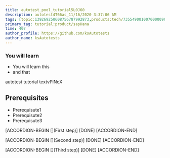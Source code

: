 ```yaml
---
title: autotest_pool_tutorial5L0J60
description: autotest4T66as_11/16/2020 3:37:06 AM
tags: [topic:139269250608756787992873,products:tech/73554900100700000996,tutorial:experience/advanced]
primary_tag: tutorial:product/sapHana
time: 407
author_profile: https://github.com/ksAutotests
author_name: ksAutotests
---
```

### You will learn
- You will learn this
- and that

autotest tutorial textvPlNcX

## Prerequisites
- Prerequisute1
- Prerequisute2
- Prerequisute3

[ACCORDION-BEGIN [](First step)]
[DONE]
[ACCORDION-END]

[ACCORDION-BEGIN [](Second step)]
[DONE]
[ACCORDION-END]

[ACCORDION-BEGIN [](Third step)]
[DONE]
[ACCORDION-END]

